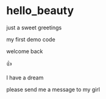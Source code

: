 # hello_beauty
just a sweet greetings

my first demo code

welcome back

:+1:

I have a dream

please send me a message to my girl

